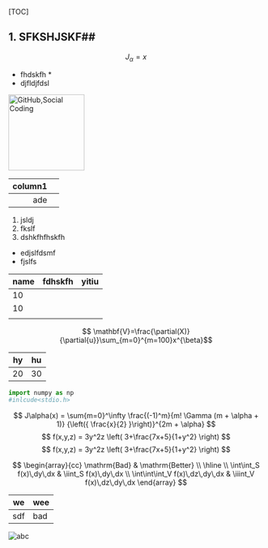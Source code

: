 [TOC]





## 1. SFKSHJSKF##

$$J_\alpha=x$$

* fhdskfh *
* djfldjfdsl

<img src="D:/abc.jpg" title="GitHub,Social Coding"  width="150"  />



| column1 |      |
| ------: | ---- |
|     ade |      |

1. jsldj
2. fkslf
3. dshkfhfhskfh

- edjslfdsmf
- fjslfs

| name | fdhskfh | yitiu |
| ---- | ------- | ----- |
| 10   |         |       |
| 10   |         |       |
|      |         |       |

$$ \mathbf{V}=\frac{\partial(X)}{\partial{u}}\sum_{m=0}^{m=100}x^{\beta}$$



| hy   | hu   |
| ---- | ---- |
| 20   | 30   |





```python
import numpy as np
#inlcude<stdio.h>

```


$$
J\alpha(x) = \sum{m=0}^\infty \frac{(-1)^m}{m! \Gamma (m + \alpha + 1)} {\left({ \frac{x}{2} }\right)}^{2m + \alpha}
$$
$$ f(x,y,z) = 3y^2z \left( 3+\frac{7x+5}{1+y^2} \right) $$
$$
f(x,y,z) = 3y^2z \left( 3+\frac{7x+5}{1+y^2} \right)
$$

$$
\begin{array}{cc}
\mathrm{Bad} & \mathrm{Better} \\
\hline \\
\int\int_S f(x)\,dy\,dx & \iint_S f(x)\,dy\,dx \\
\int\int\int_V f(x)\,dz\,dy\,dx & \iiint_V f(x)\,dz\,dy\,dx
\end{array}
$$

| we   | wee  |
| ---- | ---- |
| sdf  | bad  |

![abc](D:\abc.jpg)







